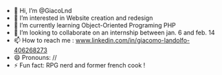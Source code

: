 - 👋 Hi, I’m @GiacoLnd
- 👀 I’m interested in Website creation and redesign
- 🌱 I’m currently learning Object-Oriented Programing PHP
- 💞️ I’m looking to collaborate on an internship between jan. 6 and feb. 14
- 📫 How to reach me : www.linkedin.com/in/giacomo-landolfo-406268273
- 😄 Pronouns: //
- ⚡ Fun fact: RPG nerd and former french cook !

<!---
GiacoLnd/GiacoLnd is a ✨ special ✨ repository because its `README.md` (this file) appears on your GitHub profile.
You can click the Preview link to take a look at your changes.
--->
